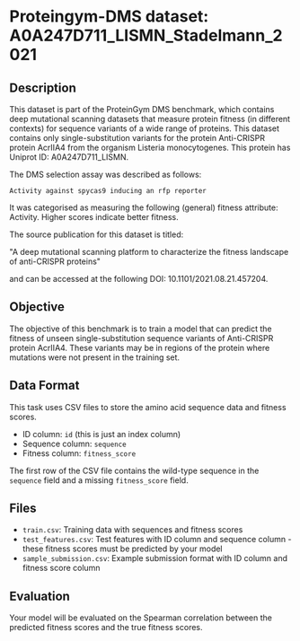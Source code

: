 
# Proteingym-DMS dataset: A0A247D711_LISMN_Stadelmann_2021

## Description

This dataset is part of the ProteinGym DMS benchmark, which contains deep mutational scanning datasets that measure
protein fitness (in different contexts) for sequence variants of a wide range of proteins. This dataset contains
only single-substitution variants for the protein Anti-CRISPR protein AcrIIA4 from the organism Listeria monocytogenes. This protein has Uniprot ID: A0A247D711_LISMN. 

The DMS selection assay was described as follows: 

    Activity against spycas9 inducing an rfp reporter

It was categorised as measuring the following (general) fitness attribute: Activity. Higher scores indicate better fitness.

The source publication for this dataset is titled: 

"A deep mutational scanning platform to characterize the fitness landscape of anti-CRISPR proteins"

and can be accessed at the following DOI: 10.1101/2021.08.21.457204.

## Objective

The objective of this benchmark is to train a model that can predict the fitness of unseen single-substitution sequence variants of Anti-CRISPR protein AcrIIA4.
These variants may be in regions of the protein where mutations were not present in the training set.

## Data Format

This task uses CSV files to store the amino acid sequence data and fitness scores.
- ID column: `id` (this is just an index column)
- Sequence column: `sequence`
- Fitness column: `fitness_score`

The first row of the CSV file contains the wild-type sequence in the `sequence` field and a missing `fitness_score` field.

## Files

- `train.csv`: Training data with sequences and fitness scores
- `test_features.csv`: Test features with ID column and sequence column - these fitness scores must be predicted by your model
- `sample_submission.csv`: Example submission format with ID column and fitness score column

## Evaluation

Your model will be evaluated on the Spearman correlation between the predicted fitness scores and the true fitness scores.
